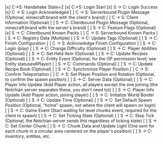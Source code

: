 [x]    C→S: Handshake State=2
[x]    C→S: Login Start
[x]    S → C: Login Success
[x]    C → S: Login Acknowledged
[ ]    C → S: Serverbound Plugin Message (Optional, minecraft:brand with the client's brand)
[ ]    C → S: Client Information (Optional)
[ ]    S → C: Clientbound Plugin Message (Optional, minecraft:brand with the server's brand)
[ ]    S → C: Feature Flags (Optional)
[x]    S → C: Clientbound Known Packs
[ ]    C → S: Serverbound Known Packs
[ ]    S → C: Registry Data (Multiple)
[ ]    S → C: Update Tags (Optional)
[ ]    S → C: Finish Configuration
[ ]    C → S: Acknowledge Finish Configuration
[ ]    S → C: Login (play)
[ ]    S → C: Change Difficulty (Optional)
[ ]    S → C: Player Abilities (Optional)
[ ]    S → C: Set Held Item (Optional)
[ ]    S → C: Update Recipes (Optional)
[ ]    S → C: Entity Event (Optional, for the OP permission level; see Entity statuses#Player)
[ ]    S → C: Commands (Optional)
[ ]    S → C: Update Recipe Book (Optional)
[ ]    S → C: Synchronize Player Position
[ ]    C → S: Confirm Teleportation
[ ]    C → S: Set Player Position and Rotation (Optional, to confirm the spawn position)
[ ]    S → C: Server Data (Optional)
[ ]    S → C: Player Info Update (Add Player action, all players except the one joining (the Notchian server separates these, you don't need to))
[ ]    S → C: Player Info Update (Add Player action, joining player)
[ ]    S → C: Initialize World Border (Optional)
[ ]    S → C: Update Time (Optional)
[ ]    S → C: Set Default Spawn Position (Optional, “home” spawn, not where the client will spawn on login)
[ ]    S → C: Game Event (Start waiting for level chunks event, required for the client to spawn)
[ ]    S → C: Set Ticking State (Optional)
[ ]    S → C: Step Tick (Optional, the Notchian server sends this regardless of ticking state)
[ ]    S → C: Set Center Chunk
[ ]    S → C: Chunk Data and Update Light (One sent for each chunk in a circular area centered on the player's position)
[ ]    S → C: inventory, entities, etc.